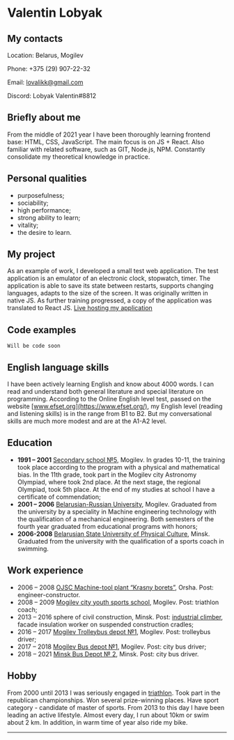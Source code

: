 # **Valentin Lobyak**

## My contacts
Location: Belarus, Mogilev

Phone: +375 (29) 907-22-32

Email: [lovalikk@gmail.com](lovalikk@gmail.com)

Discord: Lobyak Valentin#8812
## Briefly about me
From the middle of 2021 year I have been thoroughly learning frontend base: HTML, CSS, JavaScript.
The main focus is on JS + React.
Also familiar with related software, such as GIT, Node.js, NPM.
Constantly consolidate my theoretical knowledge in practice.
## Personal qualities
- purposefulness;
- sociability;
- high performance;
- strong ability to learn;
- vitality;
- the desire to learn.
## My project
As an example of work, I developed a small test web application.
The test application is an emulator of an electronic clock, stopwatch, timer.
The application is able to save its state between restarts, supports changing languages, adapts to the size of the screen.
It was originally written in native JS. As further training progressed, a copy of the application was translated to React JS.
[Live hosting my application](https://lovalik.github.io/liveHosting/)
## Code examples
```
Will be code soon
```
## English language skills
I have been actively learning English and know about 4000 words.
I can read and understand both general literature and special literature on programming.
According to the Online English level test, passed on the website [www.efset.org](https://www.efset.org/), my English level (reading and listening skills) is in the range from B1 to B2. But my conversational skills are much more modest and are at the A1-A2 level.
## Education
- **1991 – 2001** [Secondary school №5](https://5mogilev.schools.by/), Mogilev. In grades 10-11, the training took place according to the program with a physical and mathematical bias.
In the 11th grade, took part in the Mogilev city Astronomy Olympiad, where took 2nd place. At the next stage, the regional Olympiad, took 5th place.
At the end of my studies at school I have a certificate of commendation;
- **2001 – 2006** [Belarusian-Russian University](http://bru.by/), Mogilev. Graduated from the university by a speciality in Machine engineering technology with the qualification of a mechanical engineering.
Both semesters of the fourth year graduated from educational programs with honors;
- **2006-2008** [Belarusian State University of Physical Culture](https://www.sportedu.by/), Minsk. Graduated from the university with the qualification of a sports coach in swimming.
## Work experience
- 2006 – 2008 [OJSC Machine-tool plant “Krasny borets”](https://krasnyborets.com/), Orsha. Post: engineer-constructor.
- 2008 – 2009 [Mogilev city youth sports school](https://fokmogilev.by/), Mogilev. Post: triathlon coach;
- 2013 – 2016 sphere of civil construction, Minsk. Post: [industrial climber](https://ru.wikipedia.org/wiki/%D0%9F%D1%80%D0%BE%D0%BC%D1%8B%D1%88%D0%BB%D0%B5%D0%BD%D0%BD%D1%8B%D0%B9_%D0%B0%D0%BB%D1%8C%D0%BF%D0%B8%D0%BD%D0%B8%D0%B7%D0%BC), facade insulation worker on suspended construction cradles;
- 2016 – 2017 [Mogilev Trolleybus depot №1](https://mogtrollbus.by/), Mogilev. Post: trolleybus driver;
- 2017 – 2018 [Mogilev Bus depot №1](https://ap1mogilev.by/), Mogilev. Post: city bus driver;
- 2018 – 2021 [Minsk Bus Depot № 2](https://minsktrans.by/filial/filial-avtobusnyj-park-%e2%84%962/), Minsk. Post: city bus driver.
## Hobby
From 2000 until 2013 I was seriously engaged in [triathlon](https://ru.wikipedia.org/wiki/%D0%A2%D1%80%D0%B8%D0%B0%D1%82%D0%BB%D0%BE%D0%BD). Took part in the republican championships. Won several prize-winning places. Have sport category - candidate of master of sports.
From 2013 to this day I have been leading an active lifestyle. Almost every day, I run about 10km or swim about 2 km. In addition, in warm time of year also ride my bike.
***
